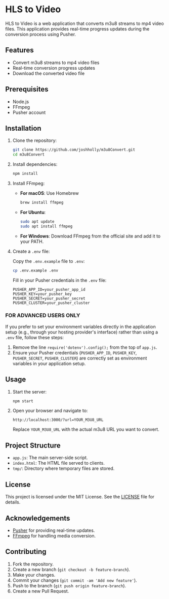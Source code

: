 # HLS to Video

HLS to Video is a web application that converts m3u8 streams to mp4 video files. This application provides real-time progress updates during the conversion process using Pusher.

## Features

- Convert m3u8 streams to mp4 video files
- Real-time conversion progress updates
- Download the converted video file

## Prerequisites

- Node.js
- FFmpeg
- Pusher account

## Installation

1. Clone the repository:

    ```bash
    git clone https://github.com/joshholly/m3u8Convert.git
    cd m3u8Convert
    ```

2. Install dependencies:

    ```bash
    npm install
    ```

3. Install FFmpeg:
   - **For macOS**: Use Homebrew
     ```bash
     brew install ffmpeg
     ```
   - **For Ubuntu**:
     ```bash
     sudo apt update
     sudo apt install ffmpeg
     ```
   - **For Windows**:
     Download FFmpeg from the official site and add it to your PATH.

4. Create a `.env` file:

    Copy the `.env.example` file to `.env`:

    ```bash
    cp .env.example .env
    ```

    Fill in your Pusher credentials in the `.env` file:

    ```env
    PUSHER_APP_ID=your_pusher_app_id
    PUSHER_KEY=your_pusher_key
    PUSHER_SECRET=your_pusher_secret
    PUSHER_CLUSTER=your_pusher_cluster
    ```

### FOR ADVANCED USERS ONLY

If you prefer to set your environment variables directly in the application setup (e.g., through your hosting provider's interface) rather than using a `.env` file, follow these steps:

1. Remove the line `require('dotenv').config();` from the top of `app.js`.
2. Ensure your Pusher credentials (`PUSHER_APP_ID`, `PUSHER_KEY`, `PUSHER_SECRET`, `PUSHER_CLUSTER`) are correctly set as environment variables in your application setup.


## Usage

1. Start the server:

    ```bash
    npm start
    ```

2. Open your browser and navigate to:

    ```plaintext
    http://localhost:3000/?url=YOUR_M3U8_URL
    ```

    Replace `YOUR_M3U8_URL` with the actual m3u8 URL you want to convert.

## Project Structure

- `app.js`: The main server-side script.
- `index.html`: The HTML file served to clients.
- `tmp/`: Directory where temporary files are stored.

## License

This project is licensed under the MIT License. See the [LICENSE](https://www.tldrlegal.com/license/mit-license) file for details.

## Acknowledgements

- [Pusher](https://pusher.com/) for providing real-time updates.
- [FFmpeg](https://ffmpeg.org/) for handling media conversion.

## Contributing

1. Fork the repository.
2. Create a new branch (`git checkout -b feature-branch`).
3. Make your changes.
4. Commit your changes (`git commit -am 'Add new feature'`).
5. Push to the branch (`git push origin feature-branch`).
6. Create a new Pull Request.


